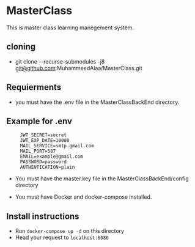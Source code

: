# MasterClass

This is master class learning manegement system.

## cloning
- git clone --recurse-submodules -j8 git@github.com:MuhammeedAlaa/MasterClass.git
## Requierments

- you must have the .env file in the MasterClassBackEnd directory.

## Example for .env
```
     JWT_SECRET=secret
     JWT_EXP_DATE=10000
     MAIL_SERVICE=smtp.gmail.com
     MAIL_PORT=587
     EMAIL=example@gmail.com
     PASSWORD=password
     AUTHENTICATION=plain
```

- You must have the master.key file in the MasterClassBackEnd/config directory

- You must have Docker and docker-compose installed.

## Install instructions
- Run `docker-compose up -d` on this directory
- Head your request to `localhost:8080`

